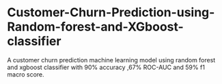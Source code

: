 # Customer-Churn-Prediction-using-Random-forest-and-XGboost-classifier
A customer churn prediction machine learning model using random forest and xgboost classifier with 90% accuracy ,67% ROC-AUC and 59% f1 macro score.
